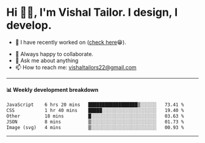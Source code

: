 # Hi 👋🏻, I'm Vishal Tailor. I design, I develop.

- 🔭 I have recently worked on ([check here](https://vishaltailor.com)😁).
<!-- - 🎦 Currently watching: JavaScript: The Hard Parts By Will Sentance. -->
- 👯 Always happy to collaborate.
- 💬 Ask me about anything
- 📫 How to reach me: <a href="mailto:vishaltailors22@gmail.com">vishaltailors22@gmail.com</a>

<hr /> 
<h4>📊 Weekly development breakdown</h4>
<!--START_SECTION:waka-->

```txt
JavaScript    6 hrs 20 mins   ██████████████████▒░░░░░░   73.41 %
CSS           1 hr 40 mins    █████░░░░░░░░░░░░░░░░░░░░   19.40 %
Other         18 mins         █░░░░░░░░░░░░░░░░░░░░░░░░   03.63 %
JSON          8 mins          ▒░░░░░░░░░░░░░░░░░░░░░░░░   01.73 %
Image (svg)   4 mins          ▒░░░░░░░░░░░░░░░░░░░░░░░░   00.93 %
```

<!--END_SECTION:waka-->
<hr /> 

<!-- ![](./profile-3d-contrib/profile-green-animate.svg) -->

